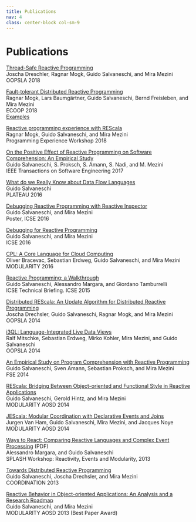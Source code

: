 ```yaml
---
title: Publications
nav: 4
class: center-block col-sm-9
---
```


# Publications

[Thread-Safe Reactive Programming](https://dl.acm.org/citation.cfm?id=3276477)<br>
Joscha Dreschler, Ragnar Mogk, Guido Salvaneschi, and Mira Mezini<br>
OOPSLA 2018

[Fault-tolerant Distributed Reactive Programming](http://drops.dagstuhl.de/opus/volltexte/2018/9206/)<br>
Ragnar Mogk, Lars Baumgärtner, Guido Salvaneschi, Bernd Freisleben, and Mira Mezini<br>
ECOOP 2018<br>
[Examples](https://github.com/stg-tud/ecoop18-fault-tolerant-examples)

[Reactive programming experience with REScala](https://dl.acm.org/citation.cfm?id=3214337)<br>
Ragnar Mogk, Guido Salvaneschi, and Mira Mezini<br>
Programming Experience Workshop 2018

[On the Positive Effect of Reactive Programming on Software Comprehension: An Empirical Study](http://ieeexplore.ieee.org/document/7827078/)<br>
Guido Salvaneschi, S. Proksch, S. Amann, S. Nadi, and M. Mezini<br>
IEEE Transactions on Software Engineering 2017

[What do we Really Know about Data Flow Languages](https://dl.acm.org/citation.cfm?id=3001884)<br>
Guido Salvaneschi<br>
PLATEAU 2016

[Debugging Reactive Programming with Reactive Inspector](https://dl.acm.org/citation.cfm?id=2893174)<br>
Guido Salvaneschi, and Mira Mezini<br>
Poster, ICSE 2016

[Debugging for Reactive Programming](https://dl.acm.org/citation.cfm?id=2884815)<br>
Guido Salvaneschi, and Mira Mezini<br>
ICSE 2016

[CPL: A Core Language for Cloud Computing](https://dl.acm.org/citation.cfm?id=2889452)<br>
Oliver Bracevac, Sebastian Erdweg, Guido Salvaneschi, and Mira Mezini<br>
MODULARITY 2016

[Reactive Programming: a Walkthrough](http://ieeexplore.ieee.org/document/7203125/)<br>
Guido Salvaneschi, Alessandro Margara, and Giordano Tamburrelli<br>
ICSE Technical Briefing. ICSE 2015

[Distributed REScala: An Update Algorithm for Distributed Reactive Programming](https://dl.acm.org/citation.cfm?id=2660240)<br>
Joscha Drechsler, Guido Salvaneschi, Ragnar Mogk, and Mira Mezini<br>
OOPSLA 2014

[i3QL: Language-Integrated Live Data Views](https://dl.acm.org/citation.cfm?id=2660242)<br>
Ralf Mitschke, Sebastian Erdweg, Mirko Kohler, Mira Mezini, and Guido Salvaneschi<br>
OOPSLA 2014

[An Empirical Study on Program Comprehension with Reactive Programming](https://dl.acm.org/citation.cfm?id=2635895)<br>
Guido Salvaneschi, Sven Amann, Sebastian Proksch, and Mira Mezini<br>
FSE 2014

[REScala: Bridging Between Object-oriented and Functional Style in Reactive Applications](https://dl.acm.org/citation.cfm?id=2577083)<br>
Guido Salvaneschi, Gerold Hintz, and Mira Mezini<br>
MODULARITY AOSD 2014

[JEScala: Modular Coordination with Declarative Events and Joins](https://dl.acm.org/citation.cfm?id=2577082)<br>
Jurgen Van Ham, Guido Salvaneschi, Mira Mezini, and Jacques Noye<br>
MODULARITY AOSD 2014

[Ways to React: Comparing Reactive Languages and Complex Event Processing](http://www.guidosalvaneschi.com/attachments/papers/2013_Ways-to-React-Comparing-Reactive-Languages-and-Complex-Event-Processing_pdf.pdf) (PDF)<br>
Alessandro Margara, and Guido Salvaneschi<br>
SPLASH Workshop: Reactivity, Events and Modularity, 2013

[Towards Distributed Reactive Programming](https://link.springer.com/chapter/10.1007%2F978-3-642-38493-6_16)<br>
Guido Salvaneschi, Joscha Drechsler, and Mira Mezini<br>
COORDINATION 2013

[Reactive Behavior in Object-oriented Applications: An Analysis and a Research Roadmap](https://dl.acm.org/citation.cfm?id=2451442)<br>
Guido Salvaneschi, and Mira Mezini<br>
MODULARITY AOSD 2013 (Best Paper Award)

